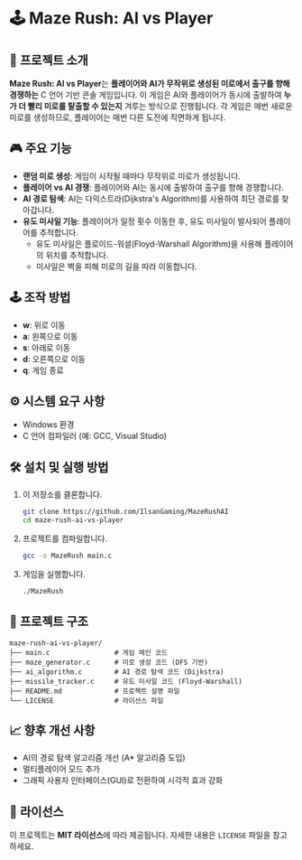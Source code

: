 # 🕹️ Maze Rush: AI vs Player

## 📌 프로젝트 소개
**Maze Rush: AI vs Player**는 **플레이어와 AI가 무작위로 생성된 미로에서 출구를 향해 경쟁하는** C 언어 기반 콘솔 게임입니다. 이 게임은 AI와 플레이어가 동시에 출발하여 **누가 더 빨리 미로를 탈출할 수 있는지** 겨루는 방식으로 진행됩니다. 각 게임은 매번 새로운 미로를 생성하므로, 플레이어는 매번 다른 도전에 직면하게 됩니다.

## 🎮 주요 기능
- **랜덤 미로 생성**: 게임이 시작될 때마다 무작위로 미로가 생성됩니다.
- **플레이어 vs AI 경쟁**: 플레이어와 AI는 동시에 출발하여 출구를 향해 경쟁합니다.
- **AI 경로 탐색**: AI는 다익스트라(Dijkstra's Algorithm)를 사용하여 최단 경로를 찾아갑니다.
- **유도 미사일 기능**: 플레이어가 일정 횟수 이동한 후, 유도 미사일이 발사되어 플레이어를 추적합니다.
  - 유도 미사일은 플로이드-워셜(Floyd-Warshall Algorithm)을 사용해 플레이어의 위치를 추적합니다.
  - 미사일은 벽을 피해 미로의 길을 따라 이동합니다.
  
## 🕹️ 조작 방법
- **w**: 위로 이동
- **a**: 왼쪽으로 이동
- **s**: 아래로 이동
- **d**: 오른쪽으로 이동
- **q**: 게임 종료

## ⚙️ 시스템 요구 사항
- Windows 환경
- C 언어 컴파일러 (예: GCC, Visual Studio)

## 🛠️ 설치 및 실행 방법
1. 이 저장소를 클론합니다.
    ```bash
    git clone https://github.com/IlsanGaming/MazeRushAI
    cd maze-rush-ai-vs-player
    ```
2. 프로젝트를 컴파일합니다.
    ```bash
    gcc -o MazeRush main.c
    ```
3. 게임을 실행합니다.
    ```bash
    ./MazeRush
    ```

## 📂 프로젝트 구조
```
maze-rush-ai-vs-player/
├── main.c                # 게임 메인 코드
├── maze_generator.c      # 미로 생성 코드 (DFS 기반)
├── ai_algorithm.c        # AI 경로 탐색 코드 (Dijkstra)
├── missile_tracker.c     # 유도 미사일 코드 (Floyd-Warshall)
├── README.md             # 프로젝트 설명 파일
└── LICENSE               # 라이선스 파일
```

## 📈 향후 개선 사항
- AI의 경로 탐색 알고리즘 개선 (A* 알고리즘 도입)
- 멀티플레이어 모드 추가
- 그래픽 사용자 인터페이스(GUI)로 전환하여 시각적 효과 강화

## 📄 라이선스
이 프로젝트는 **MIT 라이선스**에 따라 제공됩니다. 자세한 내용은 `LICENSE` 파일을 참고하세요.